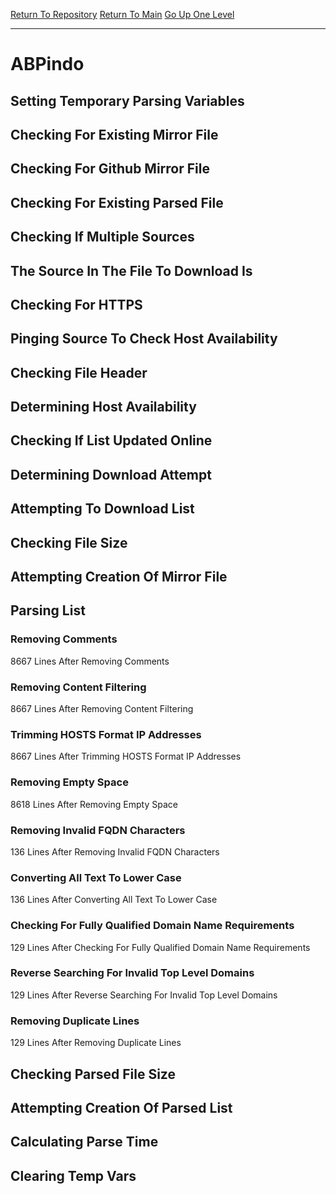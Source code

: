 [Return To Repository](https://github.com/deathbybandaid/piholeparser/)
[Return To Main](https://github.com/deathbybandaid/piholeparser/blob/master/RecentRunLogs/Mainlog.md)
[Go Up One Level](https://github.com/deathbybandaid/piholeparser/blob/master/RecentRunLogs/TopLevelScripts/30-Processing-External-Blacklists.md)
____________________________________
# ABPindo
## Setting Temporary Parsing Variables
## Checking For Existing Mirror File
## Checking For Github Mirror File
## Checking For Existing Parsed File
## Checking If Multiple Sources
## The Source In The File To Download Is
## Checking For HTTPS
## Pinging Source To Check Host Availability
## Checking File Header
## Determining Host Availability
## Checking If List Updated Online
## Determining Download Attempt
## Attempting To Download List
## Checking File Size
## Attempting Creation Of Mirror File
## Parsing List
### Removing Comments
8667 Lines After Removing Comments
### Removing Content Filtering
8667 Lines After Removing Content Filtering
### Trimming HOSTS Format IP Addresses
8667 Lines After Trimming HOSTS Format IP Addresses
### Removing Empty Space
8618 Lines After Removing Empty Space
### Removing Invalid FQDN Characters
136 Lines After Removing Invalid FQDN Characters
### Converting All Text To Lower Case
136 Lines After Converting All Text To Lower Case
### Checking For Fully Qualified Domain Name Requirements
129 Lines After Checking For Fully Qualified Domain Name Requirements
### Reverse Searching For Invalid Top Level Domains
129 Lines After Reverse Searching For Invalid Top Level Domains
### Removing Duplicate Lines
129 Lines After Removing Duplicate Lines
## Checking Parsed File Size
## Attempting Creation Of Parsed List
## Calculating Parse Time
## Clearing Temp Vars
